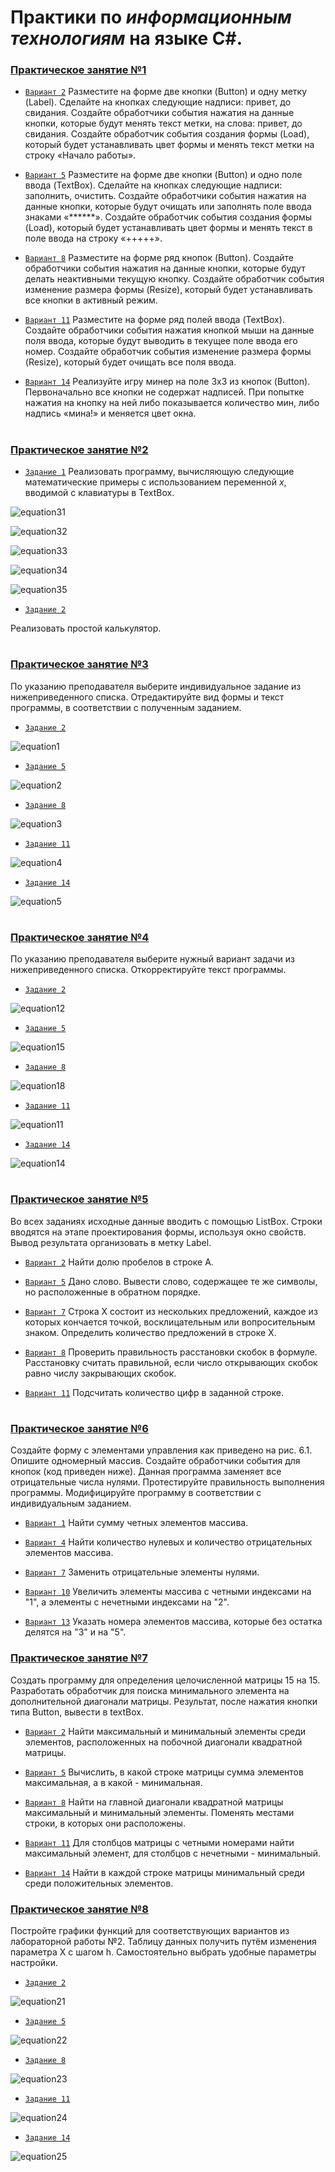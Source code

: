 # Практики по *информационным технологиям* на языке C#.

### [Практическое занятие №1](https://github.com/l-Il/Practics/tree/main/%D0%9F%D1%80%D0%B0%D0%BA%D1%82%D0%B8%D0%BA%D0%B0%20%5B1%5D)

* [`Вариант 2`](https://github.com/l-Il/Practics/tree/main/%D0%9F%D1%80%D0%B0%D0%BA%D1%82%D0%B8%D0%BA%D0%B0%20%5B1%5D/%D0%97%D0%B0%D0%B4%D0%B0%D0%BD%D0%B8%D0%B5%202)
Разместите на форме две кнопки (Button) и одну метку (Label). Сделайте на кнопках следующие надписи: привет, до свидания. Создайте обработчики события нажатия на данные кнопки, которые будут менять текст метки, на слова: привет, до свидания. Создайте обработчик события создания формы (Load), который будет устанавливать цвет формы и менять текст метки на строку «Начало работы».

* [`Вариант 5`](https://github.com/l-Il/Practics/tree/main/%D0%9F%D1%80%D0%B0%D0%BA%D1%82%D0%B8%D0%BA%D0%B0%20%5B1%5D/%D0%97%D0%B0%D0%B4%D0%B0%D0%BD%D0%B8%D0%B5%205)
Разместите на форме две кнопки (Button) и одно поле ввода (TextBox). Сделайте на кнопках следующие надписи: заполнить, очистить. Создайте обработчики события нажатия на данные кнопки, которые будут очищать или заполнять поле ввода знаками «******». Создайте обработчик события создания формы (Load), который будет устанавливать цвет формы и менять текст в поле ввода на строку «+++++».

* [`Вариант 8`](https://github.com/l-Il/Practics/tree/main/%D0%9F%D1%80%D0%B0%D0%BA%D1%82%D0%B8%D0%BA%D0%B0%20%5B1%5D/%D0%97%D0%B0%D0%B4%D0%B0%D0%BD%D0%B8%D0%B5%208)
Разместите на форме ряд кнопок (Button). Создайте обработчики события нажатия на данные кнопки, которые будут делать неактивными текущую кнопку. Создайте обработчик события изменение размера формы (Resize), который будет устанавливать все кнопки в активный режим.

* [`Вариант 11`](https://github.com/l-Il/Practics/tree/main/%D0%9F%D1%80%D0%B0%D0%BA%D1%82%D0%B8%D0%BA%D0%B0%20%5B1%5D/%D0%97%D0%B0%D0%B4%D0%B0%D0%BD%D0%B8%D0%B5%2011)
Разместите на форме ряд полей ввода (TextBox). Создайте обработчики события нажатия кнопкой мыши на данные поля ввода, которые будут выводить в текущее поле ввода его номер. Создайте обработчик события изменение размера формы (Resize), который будет очищать все поля ввода.

* [`Вариант 14`](https://github.com/l-Il/Practics/tree/main/%D0%9F%D1%80%D0%B0%D0%BA%D1%82%D0%B8%D0%BA%D0%B0%20%5B1%5D/%D0%97%D0%B0%D0%B4%D0%B0%D0%BD%D0%B8%D0%B5%2014)
Реализуйте игру минер на поле 3x3 из кнопок (Button). Первоначально все кнопки не содержат надписей. При попытке нажатия на кнопку на ней либо показывается количество мин, либо надпись «мина!» и меняется цвет окна.

#

### [Практическое занятие №2](https://github.com/l-Il/Practics/tree/main/%D0%9F%D1%80%D0%B0%D0%BA%D1%82%D0%B8%D0%BA%D0%B0%20%5B2%5D)

* [`Задание 1`](https://github.com/l-Il/Practics/tree/main/%D0%9F%D1%80%D0%B0%D0%BA%D1%82%D0%B8%D0%BA%D0%B0%20%5B2%5D/%D0%97%D0%B0%D0%B4%D0%B0%D0%BD%D0%B8%D0%B5%201)
Реализовать программу, вычисляющую следующие математические примеры с использованием переменной *х*, вводимой с клавиатуры в TextBox.

![equation31](https://user-images.githubusercontent.com/66788603/113326265-1d057480-9322-11eb-8909-3321f18f1350.png)

![equation32](https://user-images.githubusercontent.com/66788603/113327187-4ffc3800-9323-11eb-879b-0277beefd1e5.png)

![equation33](https://user-images.githubusercontent.com/66788603/113327902-314a7100-9324-11eb-9a9b-a6bcee0ff56d.png)

![equation34](https://user-images.githubusercontent.com/66788603/113328240-afa71300-9324-11eb-9505-a62eb158f3cc.png)

![equation35](https://user-images.githubusercontent.com/66788603/113328605-35c35980-9325-11eb-9a85-6da69bd1bd88.png)

* [`Задание 2`](https://github.com/l-Il/Practics/tree/main/%D0%9F%D1%80%D0%B0%D0%BA%D1%82%D0%B8%D0%BA%D0%B0%20%5B2%5D/%D0%9A%D0%B0%D0%BB%D1%8C%D0%BA%D1%83%D0%BB%D1%8F%D1%82%D0%BE%D1%80)

Реализовать простой калькулятор.

#

### [Практическое занятие №3](https://github.com/l-Il/Practics/tree/main/%D0%9F%D1%80%D0%B0%D0%BA%D1%82%D0%B8%D0%BA%D0%B0%20%5B3%5D)

По указанию преподавателя выберите индивидуальное задание из нижеприведенного списка. Отредактируйте вид формы и текст программы, в соответствии с полученным заданием.

* [`Задание 2`](https://github.com/l-Il/Practics/tree/main/%D0%9F%D1%80%D0%B0%D0%BA%D1%82%D0%B8%D0%BA%D0%B0%20%5B3%5D/%D0%97%D0%B0%D0%B4%D0%B0%D0%BD%D0%B8%D0%B5%202)

![equation1](https://user-images.githubusercontent.com/66788603/112699144-3a5abe80-8e9c-11eb-8ca1-238336539e42.png)

* [`Задание 5`](https://github.com/l-Il/Practics/tree/main/%D0%9F%D1%80%D0%B0%D0%BA%D1%82%D0%B8%D0%BA%D0%B0%20%5B3%5D/%D0%97%D0%B0%D0%B4%D0%B0%D0%BD%D0%B8%D0%B5%205)

![equation2](https://user-images.githubusercontent.com/66788603/112699396-c53bb900-8e9c-11eb-971a-57df24d3ae0e.png)

* [`Задание 8`](https://github.com/l-Il/Practics/tree/main/%D0%9F%D1%80%D0%B0%D0%BA%D1%82%D0%B8%D0%BA%D0%B0%20%5B3%5D/%D0%97%D0%B0%D0%B4%D0%B0%D0%BD%D0%B8%D0%B5%208)

![equation3](https://user-images.githubusercontent.com/66788603/112699618-4430f180-8e9d-11eb-8303-1ceafeaa5f89.png)

* [`Задание 11`](https://github.com/l-Il/Practics/tree/main/%D0%9F%D1%80%D0%B0%D0%BA%D1%82%D0%B8%D0%BA%D0%B0%20%5B3%5D/%D0%97%D0%B0%D0%B4%D0%B0%D0%BD%D0%B8%D0%B5%2011)

![equation4](https://user-images.githubusercontent.com/66788603/112699959-14ceb480-8e9e-11eb-8120-20ef21583ced.png)

* [`Задание 14`](https://github.com/l-Il/Practics/tree/main/%D0%9F%D1%80%D0%B0%D0%BA%D1%82%D0%B8%D0%BA%D0%B0%20%5B3%5D/%D0%97%D0%B0%D0%B4%D0%B0%D0%BD%D0%B8%D0%B5%2014)

![equation5](https://user-images.githubusercontent.com/66788603/112700091-6b3bf300-8e9e-11eb-8586-38035f31efa4.png)

#

### [Практическое занятие №4](https://github.com/l-Il/Practics/tree/main/%D0%9F%D1%80%D0%B0%D0%BA%D1%82%D0%B8%D0%BA%D0%B0%20%5B4%5D)

По указанию преподавателя выберите нужный вариант задачи из нижеприведенного списка. Откорректируйте текст программы.

* [`Задание 2`](https://github.com/l-Il/Practics/tree/main/%D0%9F%D1%80%D0%B0%D0%BA%D1%82%D0%B8%D0%BA%D0%B0%20%5B4%5D/%D0%97%D0%B0%D0%B4%D0%B0%D0%BD%D0%B8%D0%B5%202)

![equation12](https://user-images.githubusercontent.com/66788603/112729227-31212e80-8f3c-11eb-9bac-6b79a74896a0.png)

* [`Задание 5`](https://github.com/l-Il/Practics/tree/main/%D0%9F%D1%80%D0%B0%D0%BA%D1%82%D0%B8%D0%BA%D0%B0%20%5B4%5D/%D0%97%D0%B0%D0%B4%D0%B0%D0%BD%D0%B8%D0%B5%205)

![equation15](https://user-images.githubusercontent.com/66788603/112729283-72194300-8f3c-11eb-85c8-6ffbeb1175bd.png)

* [`Задание 8`](https://github.com/l-Il/Practics/tree/main/%D0%9F%D1%80%D0%B0%D0%BA%D1%82%D0%B8%D0%BA%D0%B0%20%5B4%5D/%D0%97%D0%B0%D0%B4%D0%B0%D0%BD%D0%B8%D0%B5%208)

![equation18](https://user-images.githubusercontent.com/66788603/112729324-970db600-8f3c-11eb-90b7-6a85c8114eae.png)

* [`Задание 11`](https://github.com/l-Il/Practics/tree/main/%D0%9F%D1%80%D0%B0%D0%BA%D1%82%D0%B8%D0%BA%D0%B0%20%5B4%5D/%D0%97%D0%B0%D0%B4%D0%B0%D0%BD%D0%B8%D0%B5%2011)

![equation11](https://user-images.githubusercontent.com/66788603/112729404-f79cf300-8f3c-11eb-9628-c048159b45de.png)

* [`Задание 14`](https://github.com/l-Il/Practics/tree/main/%D0%9F%D1%80%D0%B0%D0%BA%D1%82%D0%B8%D0%BA%D0%B0%20%5B4%5D/%D0%97%D0%B0%D0%B4%D0%B0%D0%BD%D0%B8%D0%B5%2014)

![equation14](https://user-images.githubusercontent.com/66788603/112729370-ccb29f00-8f3c-11eb-9743-4c351f365274.png)

#

### [Практическое занятие №5](https://github.com/l-Il/Practics/tree/main/%D0%9F%D1%80%D0%B0%D0%BA%D1%82%D0%B8%D0%BA%D0%B0%20%5B5%5D)

Во всех заданиях исходные данные вводить с помощью ListBox. Строки вводятся на этапе проектирования формы, используя окно свойств. Вывод результата организовать в метку Label.

* [`Вариант 2`](https://github.com/l-Il/Practics/tree/main/%D0%9F%D1%80%D0%B0%D0%BA%D1%82%D0%B8%D0%BA%D0%B0%20%5B5%5D/%D0%97%D0%B0%D0%B4%D0%B0%D0%BD%D0%B8%D0%B5%202)
Найти долю пробелов в строке A.

* [`Вариант 5`](https://github.com/l-Il/Practics/tree/main/%D0%9F%D1%80%D0%B0%D0%BA%D1%82%D0%B8%D0%BA%D0%B0%20%5B5%5D/%D0%97%D0%B0%D0%B4%D0%B0%D0%BD%D0%B8%D0%B5%205)
Дано слово. Вывести слово, содержащее те же символы, но расположенные в обратном порядке.

* [`Вариант 7`](https://github.com/l-Il/Practics/tree/main/%D0%9F%D1%80%D0%B0%D0%BA%D1%82%D0%B8%D0%BA%D0%B0%20%5B5%5D/%D0%97%D0%B0%D0%B4%D0%B0%D0%BD%D0%B8%D0%B5%207)
Строка X состоит из нескольких предложений, каждое из которых кончается точкой, восклицательным или вопросительным знаком. Определить количество предложений в строке X.

* [`Вариант 8`](https://github.com/l-Il/Practics/tree/main/%D0%9F%D1%80%D0%B0%D0%BA%D1%82%D0%B8%D0%BA%D0%B0%20%5B5%5D/%D0%97%D0%B0%D0%B4%D0%B0%D0%BD%D0%B8%D0%B5%208)
Проверить правильность расстановки скобок в формуле. Расстановку считать правильной, если число открывающих скобок равно числу закрывающих скобок.

* [`Вариант 11`](https://github.com/l-Il/Practics/tree/main/%D0%9F%D1%80%D0%B0%D0%BA%D1%82%D0%B8%D0%BA%D0%B0%20%5B5%5D/%D0%97%D0%B0%D0%B4%D0%B0%D0%BD%D0%B8%D0%B5%2011)
Подсчитать количество цифр в заданной строке.

#

### [Практическое занятие №6](https://github.com/l-Il/Practics/tree/main/%D0%9F%D1%80%D0%B0%D0%BA%D1%82%D0%B8%D0%BA%D0%B0%20%5B6%5D)

Создайте форму с элементами управления как приведено на рис. 6.1. Опишите одномерный массив. Создайте обработчики события для кнопок (код приведен ниже). Данная программа заменяет все отрицательные числа нулями. Протестируйте правильность выполнения программы. Модифицируйте программу в соответствии с индивидуальным заданием.

* [`Вариант 1`](https://github.com/l-Il/Practics/tree/main/%D0%9F%D1%80%D0%B0%D0%BA%D1%82%D0%B8%D0%BA%D0%B0%20%5B6%5D/%D0%97%D0%B0%D0%B4%D0%B0%D0%BD%D0%B8%D0%B5%201)
Найти сумму четных элементов массива.

* [`Вариант 4`](https://github.com/l-Il/Practics/tree/main/%D0%9F%D1%80%D0%B0%D0%BA%D1%82%D0%B8%D0%BA%D0%B0%20%5B6%5D/%D0%97%D0%B0%D0%B4%D0%B0%D0%BD%D0%B8%D0%B5%204)
Найти количество нулевых и количество отрицательных элементов массива.

* [`Вариант 7`](https://github.com/l-Il/Practics/tree/main/%D0%9F%D1%80%D0%B0%D0%BA%D1%82%D0%B8%D0%BA%D0%B0%20%5B6%5D/%D0%97%D0%B0%D0%B4%D0%B0%D0%BD%D0%B8%D0%B5%207)
Заменить отрицательные элементы нулями.

* [`Вариант 10`](https://github.com/l-Il/Practics/tree/main/%D0%9F%D1%80%D0%B0%D0%BA%D1%82%D0%B8%D0%BA%D0%B0%20%5B6%5D/%D0%97%D0%B0%D0%B4%D0%B0%D0%BD%D0%B8%D0%B5%2010)
Увеличить элементы массива с четными индексами на "1", а элементы с нечетными индексами на "2".

* [`Вариант 13`](https://github.com/l-Il/Practics/tree/main/%D0%9F%D1%80%D0%B0%D0%BA%D1%82%D0%B8%D0%BA%D0%B0%20%5B6%5D/%D0%97%D0%B0%D0%B4%D0%B0%D0%BD%D0%B8%D0%B5%2013)
Указать номера элементов массива, которые без остатка делятся на "3" и на "5".

### [Практическое занятие №7](https://github.com/l-Il/Practics/tree/main/%D0%9F%D1%80%D0%B0%D0%BA%D1%82%D0%B8%D0%BA%D0%B0%20%5B7%5D)

Создать программу для определения целочисленной матрицы 15 на 15. Разработать обработчик для поиска минимального элемента на дополнительной диагонали матрицы. Результат, после нажатия кнопки типа Button, вывести в textBox.

* [`Вариант 2`](https://github.com/l-Il/Practics/tree/main/%D0%9F%D1%80%D0%B0%D0%BA%D1%82%D0%B8%D0%BA%D0%B0%20%5B7%5D/%D0%97%D0%B0%D0%B4%D0%B0%D0%BD%D0%B8%D0%B5%202)
Найти максимальный и минимальный элементы среди элементов, расположенных на побочной диагонали квадратной матрицы.

* [`Вариант 5`](https://github.com/l-Il/Practics/tree/main/%D0%9F%D1%80%D0%B0%D0%BA%D1%82%D0%B8%D0%BA%D0%B0%20%5B7%5D/%D0%97%D0%B0%D0%B4%D0%B0%D0%BD%D0%B8%D0%B5%205)
Вычислить, в какой строке матрицы сумма элементов максимальная, а в какой - минимальная.

* [`Вариант 8`](https://github.com/l-Il/Practics/tree/main/%D0%9F%D1%80%D0%B0%D0%BA%D1%82%D0%B8%D0%BA%D0%B0%20%5B7%5D/%D0%97%D0%B0%D0%B4%D0%B0%D0%BD%D0%B8%D0%B5%208)
Найти на главной диагонали квадратной матрицы максимальный и минимальный элементы. Поменять местами строки, в которых они расположены.

* [`Вариант 11`](https://github.com/l-Il/Practics/tree/main/%D0%9F%D1%80%D0%B0%D0%BA%D1%82%D0%B8%D0%BA%D0%B0%20%5B7%5D/%D0%97%D0%B0%D0%B4%D0%B0%D0%BD%D0%B8%D0%B5%2011)
Для столбцов матрицы с четными номерами найти максимальный элемент, для столбцов с нечетными - минимальный.

* [`Вариант 14`](https://github.com/l-Il/Practics/tree/main/%D0%9F%D1%80%D0%B0%D0%BA%D1%82%D0%B8%D0%BA%D0%B0%20%5B7%5D/%D0%97%D0%B0%D0%B4%D0%B0%D0%BD%D0%B8%D0%B5%2014)
Найти в каждой строке матрицы минимальный среди среди положительных элементов.

### [Практическое занятие №8](https://github.com/l-Il/Practics/tree/main/%D0%9F%D1%80%D0%B0%D0%BA%D1%82%D0%B8%D0%BA%D0%B0%20%5B8%5D)

Постройте графики функций для соответствующих вариантов из лабораторной работы №2. Таблицу данных получить путём изменения параметра X с шагом h. Самостоятельно выбрать удобные параметры настройки.

* [`Задание 2`](https://github.com/l-Il/Practics/tree/main/%D0%9F%D1%80%D0%B0%D0%BA%D1%82%D0%B8%D0%BA%D0%B0%20%5B8%5D/%D0%97%D0%B0%D0%B4%D0%B0%D0%BD%D0%B8%D0%B5%202)

![equation21](https://user-images.githubusercontent.com/66788603/113326265-1d057480-9322-11eb-8909-3321f18f1350.png)

* [`Задание 5`](https://github.com/l-Il/Practics/tree/main/%D0%9F%D1%80%D0%B0%D0%BA%D1%82%D0%B8%D0%BA%D0%B0%20%5B8%5D/%D0%97%D0%B0%D0%B4%D0%B0%D0%BD%D0%B8%D0%B5%205)

![equation22](https://user-images.githubusercontent.com/66788603/113327187-4ffc3800-9323-11eb-879b-0277beefd1e5.png)

* [`Задание 8`](https://github.com/l-Il/Practics/tree/main/%D0%9F%D1%80%D0%B0%D0%BA%D1%82%D0%B8%D0%BA%D0%B0%20%5B8%5D/%D0%97%D0%B0%D0%B4%D0%B0%D0%BD%D0%B8%D0%B5%208)

![equation23](https://user-images.githubusercontent.com/66788603/113327902-314a7100-9324-11eb-9a9b-a6bcee0ff56d.png)

* [`Задание 11`](https://github.com/l-Il/Practics/tree/main/%D0%9F%D1%80%D0%B0%D0%BA%D1%82%D0%B8%D0%BA%D0%B0%20%5B8%5D/%D0%97%D0%B0%D0%B4%D0%B0%D0%BD%D0%B8%D0%B5%2011)

![equation24](https://user-images.githubusercontent.com/66788603/113328240-afa71300-9324-11eb-9505-a62eb158f3cc.png)

* [`Задание 14`](https://github.com/l-Il/Practics/tree/main/%D0%9F%D1%80%D0%B0%D0%BA%D1%82%D0%B8%D0%BA%D0%B0%20%5B8%5D/%D0%97%D0%B0%D0%B4%D0%B0%D0%BD%D0%B8%D0%B5%2014)

![equation25](https://user-images.githubusercontent.com/66788603/113328605-35c35980-9325-11eb-9a85-6da69bd1bd88.png)
